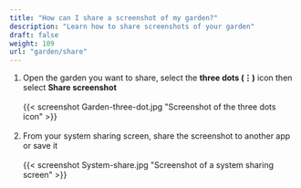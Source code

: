 ```yaml
---
title: "How can I share a screenshot of my garden?"
description: "Learn how to share screenshots of your garden"
draft: false
weight: 109
url: "garden/share"
---
```


1. Open the garden you want to share, select the **three dots (⋮)** icon then select **Share screenshot**<br /><br />
{{< screenshot Garden-three-dot.jpg "Screenshot of the three dots icon" >}}<br /><br />
2. From your system sharing screen, share the screenshot to another app or save it<br /><br />
{{< screenshot System-share.jpg "Screenshot of a system sharing screen" >}}
